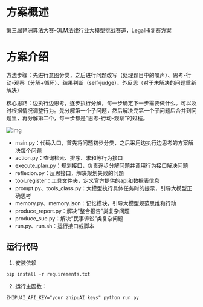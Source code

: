 # 方案概述

第三届琶洲算法大赛-GLM法律行业大模型挑战赛道，LegalHi复赛方案

# 方案介绍

方法步骤：先进行意图分类，之后进行问题改写（处理题目中的噪声）、思考-行动-观察（分解+循环）、结果判断（self-judge）、外反思（对于未解决的问题重新解决）

核心思路：边执行边思考，逐步执行分解，每一步确定下一步需要做什么。可以及时根据情况调整行为。先分解第一个子问题，然后解决完第一个子问题后合并到问题里，再分解第二个，每一步都是“思考-行动-观察”的过程。

![img](https://internal-api-drive-stream.feishu.cn/space/api/box/stream/download/wps/auth_code/?code=be6e646134ac7a7a1847729b4f9de81a_7becd5e03aad94a6_3B5CPPB3DO_H7DH2P0E86FQHCE07GU1LIMCSK)

- main.py：代码入口，首先将问题初步分类，之后采用边执行边思考的方案解决每个问题
- action.py：查询检索、排序、求和等行为接口
- execute_plan.py：规划接口，负责逐步分解问题并调用行为接口解决问题
- reflexion.py：反思接口，解决规划失败的问题
- tool_register：工具文件夹，定义官方提供的api和数据表信息
- prompt.py、tools_class.py：大模型执行具体任务时的提示，引导大模型正确思考
- memory.py、memory.json：记忆模块，引导大模型规范思维和行动
- produce_report.py：解决“整合报告”类复杂问题
- produce_sue.py：解决“民事诉讼”类复杂问题
- run.py、run.sh：运行接口或脚本

## 运行代码

1. 安装依赖

```shell
pip install -r requirements.txt
```


2. 运行主函数：

```shell
ZHIPUAI_API_KEY="your zhipuAI keys" python run.py
```